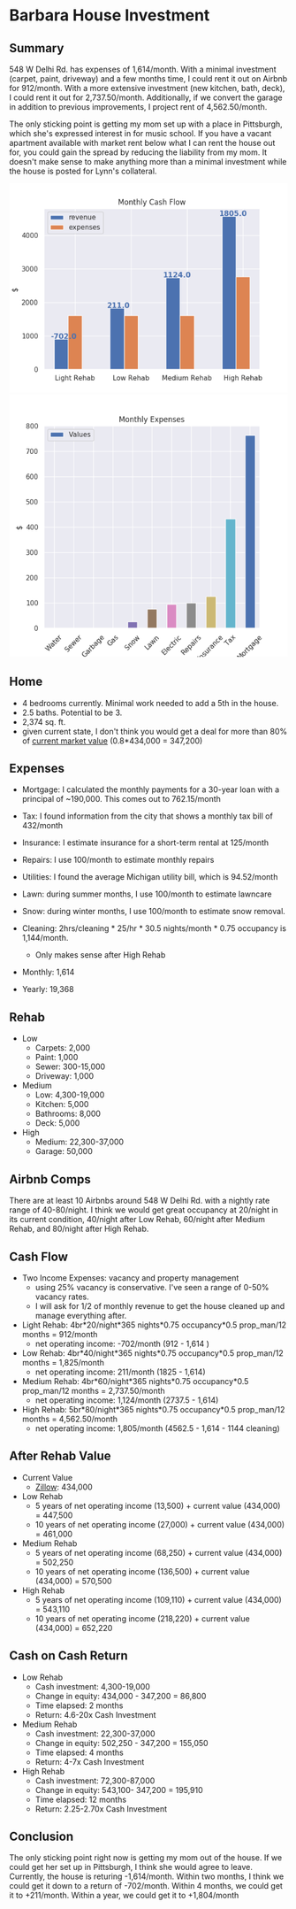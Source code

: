 # Barbara House Investment

## Summary
548 W Delhi Rd. has expenses of 1,614/month. With a minimal investment (carpet,
paint, driveway)  and a few months time, I could rent it out on Airbnb for 
912/month. With a more extensive investment (new kitchen, bath, deck), I
could rent it out for 2,737.50/month. Additionally, if we convert the garage in
addition to previous improvements, I project rent of 4,562.50/month. 

The only sticking point is getting my mom set up with a place in Pittsburgh, 
which she's expressed interest in for music school. If you have a vacant apartment
available with market rent below what I can rent the house out for, you could
gain the spread by reducing the liability from my mom. It doesn't make sense to 
make anything more than a minimal investment while the house is posted for 
Lynn's collateral. 

![Monthly Cash Flow](monthly_cash_flow.png)
![Expenses](monthly_expenses.png)

## Home
- 4 bedrooms currently. Minimal work needed to add a 5th in the house.
- 2.5 baths. Potential to be 3.
- 2,374 sq. ft.
- given current state, I don't think you would get a deal for more than 80% of
  [current market value](https://www.zillow.com/homedetails/548-W-Delhi-Rd-Ann-Arbor-MI-48103/54800224_zpid/) (0.8\*434,000 = 347,200)


## Expenses
- Mortgage: I calculated the monthly payments for a 30-year loan with a
  principal of ~190,000. This comes out to 762.15/month
- Tax: I found information from the city that shows a monthly tax bill of
  432/month
- Insurance: I estimate insurance for a short-term rental at 125/month
- Repairs: I use 100/month to estimate monthly repairs
- Utilities: I found the average Michigan utility bill, which is 94.52/month
- Lawn: during summer months, I use 100/month to estimate lawncare
- Snow: during winter months, I use 100/month to estimate snow removal.
- Cleaning: 2hrs/cleaning \* 25/hr \* 30.5 nights/month \* 0.75 occupancy is
  1,144/month.
    - Only makes sense after High Rehab


- Monthly: 1,614
- Yearly: 19,368



## Rehab
- Low
    - Carpets: 2,000
    - Paint: 1,000
    - Sewer: 300-15,000
    - Driveway: 1,000
- Medium
    - Low: 4,300-19,000
    - Kitchen: 5,000
    - Bathrooms: 8,000
    - Deck: 5,000
- High
    - Medium: 22,300-37,000
    - Garage: 50,000


## Airbnb Comps
There are at least 10 Airbnbs around 548 W Delhi Rd. with a nightly rate range 
of 40-80/night. I think we would get great occupancy at 20/night in its current
condition, 40/night after Low Rehab, 60/night after Medium Rehab, and 80/night
after High Rehab. 

## Cash Flow
- Two Income Expenses: vacancy and property management
    - using 25% vacancy is conservative. I've seen a range of 0-50% vacancy
      rates.
    - I will ask for 1/2 of monthly revenue to get the house cleaned up and
      manage everything after. 
- Light Rehab: 4br\*20/night\*365 nights\*0.75 occupancy\*0.5 prop_man/12 months 
  = 912/month
    - net operating income: -702/month (912 - 1,614 )
- Low Rehab: 4br\*40/night\*365 nights\*0.75 occupancy\*0.5 prop_man/12 months 
  = 1,825/month
    - net operating income: 211/month (1825 - 1,614)
- Medium Rehab: 4br\*60/night\*365 nights\*0.75 occupancy\*0.5 prop_man/12 months 
  = 2,737.50/month
    - net operating income: 1,124/month (2737.5 - 1,614)
- High Rehab: 5br\*80/night\*365 nights\*0.75 occupancy\*0.5 prop_man/12 months 
  = 4,562.50/month
    - net operating income: 1,805/month (4562.5 - 1,614 - 1144 cleaning)


## After Rehab Value
- Current Value
    - [Zillow](https://www.zillow.com/homedetails/548-W-Delhi-Rd-Ann-Arbor-MI-48103/54800224_zpid/): 434,000
- Low Rehab
    - 5 years of net operating income (13,500) + current value (434,000) =
      447,500
    - 10 years of net operating income (27,000) + current value (434,000) = 
      461,000
- Medium Rehab
    - 5 years of net operating income (68,250) + current value (434,000) =
      502,250
    - 10 years of net operating income (136,500) + current value (434,000) = 
      570,500
- High Rehab
    - 5 years of net operating income (109,110) + current value (434,000) =
      543,110
    - 10 years of net operating income (218,220) + current value (434,000) = 
      652,220

## Cash on Cash Return
- Low Rehab
    - Cash investment: 4,300-19,000
    - Change in equity: 434,000 - 347,200 = 86,800
    - Time elapsed: 2 months
    - Return: 4.6-20x Cash Investment 
- Medium Rehab
    - Cash investment: 22,300-37,000
    - Change in equity: 502,250 - 347,200 = 155,050
    - Time elapsed: 4 months
    - Return: 4-7x Cash Investment 
- High Rehab
    - Cash investment: 72,300-87,000
    - Change in equity: 543,100- 347,200 = 195,910
    - Time elapsed: 12 months
    - Return: 2.25-2.70x Cash Investment 

## Conclusion
The only sticking point right now is getting my mom out of the house. If we
could get her set up in Pittsburgh, I think she would agree to leave.
Currently, the house is returing -1,614/month. Within two months, I think we could
get it down to a return of -702/month. Within 4 months, we could get it to
+211/month. Within a year, we could get it to +1,804/month
